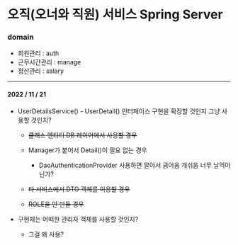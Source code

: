 # 오직(오너와 직원) 서비스 Spring Server

### domain
- 회원관리 : auth
- 근무시간관리 : manage
- 정산관리 : salary

---

#### 2022 / 11 / 21

 - UserDetailsService() - UserDetail() 인터페이스 구현을 확장할 것인지 그냥 사용할 것인지?
   
   - ~~클래스 엔티티 DB 레이어에서 사용할 경우~~
   
   - Manager가 붙어서 Detail()이 필요 없는 경우
    
     - DaoAuthenticationProvider 사용하면 알아서 긁어옴 개쉬움 너무 날먹아닌가?
     
   - ~~타 서비스에서 DTO 객체를 이용할 경우~~
    
   - ~~ROLE을 안 만들 경우~~
 
 - 구현체는 어떠한 관리자 객체를 사용할 것인지?
   - 그걸 왜 사용?
